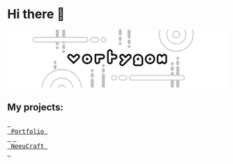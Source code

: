 # Hi there 👋
<picture>
 <source media="(prefers-color-scheme: dark)" srcset="banner">
 <source media="(prefers-color-scheme: light)" srcset="banner">
 <img alt="Banner" src="banner">
</picture>

## My projects:
[<kbd> <br> Portfolio <br> </kbd>](https://www.neeucraft.ru/)
[<kbd> <br> NeeuCraft <br> </kbd>](https://www.neeucraft.ru/)
